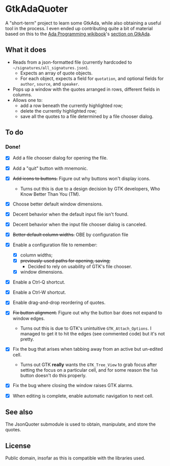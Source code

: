 # GtkAdaQuoter

A "short-term" project to learn some GtkAda, while also obtaining a useful tool in the process.
I even ended up contributing quite a bit of material based on this to the
[Ada Programming wikibook](https://en.m.wikibooks.org/wiki/Ada_Programming)'s
[section on GtkAda](https://en.m.wikibooks.org/wiki/Ada_Programming/Libraries/GUI/GtkAda#).

## What it does

* Reads from a json-formatted file (currently hardcoded to `~/signatures/all_signatures.json`).
  * Expects an array of quote objects.
  * For each object, expects a field for `quotation`, and optional fields for `author`, `source`, and `speaker`.
* Pops up a window with the quotes arranged in rows, different fields in columns.
* Allows one to:
  * add a row beneath the currently highlighted row;
  * delete the currently highlighted row;
  * save all the quotes to a file determined by a file chooser dialog.

## To do

### Done!
- [x] Add a file chooser dialog for opening the file.
- [x] Add a "quit" button with mnemonic.
- [x] ~~Add icons to buttons.~~ Figure out why buttons won't display icons.
  - Turns out this is due to a design decision by GTK developers,
    Who Know Better Than You (TM).
- [x] Choose better default window dimensions.
- [x] Decent behavior when the default input file isn't found.
- [x] Decent behavior when the input file chooser dialog is canceled.
- [x] ~~Better default column widths.~~ OBE by configuration file
- [x] Enable a configuration file to remember:

     - [x] column widths;
     - [x] ~~previously-used paths for opening, saving;~~
       - Decided to rely on usability of GTK's file chooser.
     - [x] window dimensions.

- [x] Enable a Ctrl-Q shortcut.
- [x] Enable a Ctrl-W shortcut.
- [x] Enable drag-and-drop reordering of quotes.
- [x] ~~Fix button alignment.~~
      Figure out why the button bar does not expand to window edges.
  - Turns out this is due to GTK's unintuitive `GTK_Attach_Options`.
    I managed to get it to hit the edges (see commented code)
    but it's not pretty.
- [x] Fix the bug that arises when tabbing away from an active but un-edited cell.
  - Turns out GTK **really** wants the `GTK_Tree_View` to grab focus
    after setting the focus on a particular cell, and for some reason
    the `Tab` button doesn't do this properly.
- [x] Fix the bug where closing the window raises GTK alarms.
- [x] When editing is complete, enable automatic navigation to next cell.

## See also

The JsonQuoter submodule is used to obtain, manipulate, and store the quotes.

## License

Public domain, insofar as this is compatible with the libraries used.
